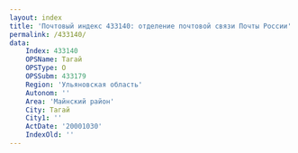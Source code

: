 ```yaml
---
layout: index
title: 'Почтовый индекс 433140: отделение почтовой связи Почты России'
permalink: /433140/
data:
    Index: 433140
    OPSName: Тагай
    OPSType: О
    OPSSubm: 433179
    Region: 'Ульяновская область'
    Autonom: ''
    Area: 'Майнский район'
    City: Тагай
    City1: ''
    ActDate: '20001030'
    IndexOld: ''
---
```


